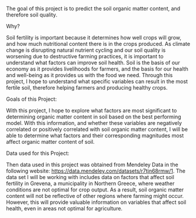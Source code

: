 The goal of this project is to predict the soil organic matter content, and therefore soil quality.

Why? 

Soil fertility is important because it determines how well crops will grow, and how much nutritional content there is in the crops produced. As climate change is disrupting natural nutrient cycling and our soil quality is worsening due to destructive farming practices, it is important to understand what factors can improve soil health. Soil is the basis of our economy as it provides livelihoods for farmers, and the basis for our health and well-being as it provides us with the food we need. Through this project, I hope to understand what specific variables can result in the most fertile soil, therefore helping farmers and producing healthy crops.

Goals of this Project: 

With this project, I hope to explore what factors are most significant to determining organic matter content in soil based on the best performing model. With this information, and whether these variables are negatively correlated or positively correlated with soil organic matter content, I will be able to determine what factors and their corresponding magnitudes most affect organic matter content of soil.

Data used for this Project: 

Then data used in this project was obtained from Mendeley Data in the following website: https://data.mendeley.com/datasets/r7tjn68rmw/1. The data set I will be working with includes data on factors that affect soil fertility in Grevena, a municipality in Northern Greece, where weather conditions are not optimal for crop output. As a result, soil organic matter content will not be reflective of other regions where farming might occur. However, this will provide valuable information on variables that affect soil health, even in areas not optimal for agriculture.
